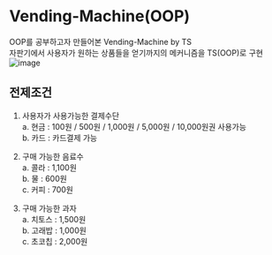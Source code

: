 # Vending-Machine(OOP)

OOP를 공부하고자 만들어본 Vending-Machine by TS <br />
자판기에서 사용자가 원하는 상품들을 얻기까지의 메커니즘을 TS(OOP)로 구현 <br />
![image](https://user-images.githubusercontent.com/81504356/157370464-308f2288-2718-402b-94b0-0775f1a6ac52.png)
## 전제조건

1. 사용자가 사용가능한 결제수단 <br />
   a. 현금 : 100원 / 500원 / 1,000원 / 5,000원 / 10,000원권 사용가능 <br />
   b. 카드 : 카드결제 가능 <br />

2. 구매 가능한 음료수 <br />
   a. 콜라 : 1,100원 <br />
   b. 물 : 600원 <br />
   c. 커피 : 700원 <br />
   
3. 구매 가능한 과자 <br />
   a. 치토스 : 1,500원 <br />
   b. 고래밥 : 1,000원 <br />
   c. 초코칩 : 2,000원 <br />
